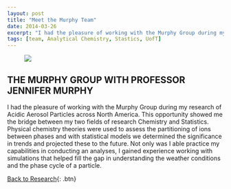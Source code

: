 ```yaml
---
layout: post
title: "Meet the Murphy Team"
date: 2014-03-26
excerpt: "I had the pleasure of working with the Murphy Group during my research of Acidic Aerosol Particles across North America."
tags: [team, Analytical Chemistry, Stastics, UofT]
---
```


<figure>
	<img src="http://imageshack.com/a/img922/9620/arjtug.jpg">
</figure>

## THE MURPHY GROUP WITH PROFESSOR JENNIFER MURPHY

I had the pleasure of working with the Murphy Group during my research of Acidic Aerosol Particles across North America. This opportunity showed me the bridge between my two fields of research Chemistry and Statistics. Physical chemistry theories were used to assess the partitioning of ions between phases and with statistical models we determined the significance in trends and projected these to the future. Not only was I able practice my capabilities in conducting an analyses, I gained experience working with simulations that helped fill the gap in understanding the weather conditions and the phase cycle of a particle.

[Back to Research](http://janicetang.com/research/){: .btn}     

